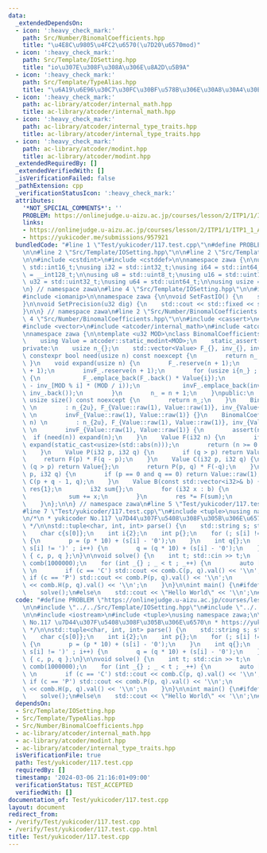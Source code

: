 ```yaml
---
data:
  _extendedDependsOn:
  - icon: ':heavy_check_mark:'
    path: Src/Number/BinomalCoefficients.hpp
    title: "\u4E8C\u9805\u4FC2\u6570(\u7D20\u6570mod)"
  - icon: ':heavy_check_mark:'
    path: Src/Template/IOSetting.hpp
    title: "io\u307E\u308F\u308A\u306E\u8A2D\u5B9A"
  - icon: ':heavy_check_mark:'
    path: Src/Template/TypeAlias.hpp
    title: "\u6A19\u6E96\u30C7\u30FC\u30BF\u578B\u306E\u30A8\u30A4\u30EA\u30A2\u30B9"
  - icon: ':heavy_check_mark:'
    path: ac-library/atcoder/internal_math.hpp
    title: ac-library/atcoder/internal_math.hpp
  - icon: ':heavy_check_mark:'
    path: ac-library/atcoder/internal_type_traits.hpp
    title: ac-library/atcoder/internal_type_traits.hpp
  - icon: ':heavy_check_mark:'
    path: ac-library/atcoder/modint.hpp
    title: ac-library/atcoder/modint.hpp
  _extendedRequiredBy: []
  _extendedVerifiedWith: []
  _isVerificationFailed: false
  _pathExtension: cpp
  _verificationStatusIcon: ':heavy_check_mark:'
  attributes:
    '*NOT_SPECIAL_COMMENTS*': ''
    PROBLEM: https://onlinejudge.u-aizu.ac.jp/courses/lesson/2/ITP1/1/ITP1_1_A
    links:
    - https://onlinejudge.u-aizu.ac.jp/courses/lesson/2/ITP1/1/ITP1_1_A
    - https://yukicoder.me/submissions/957921
  bundledCode: "#line 1 \"Test/yukicoder/117.test.cpp\"\n#define PROBLEM \"https://onlinejudge.u-aizu.ac.jp/courses/lesson/2/ITP1/1/ITP1_1_A\"\
    \n\n#line 2 \"Src/Template/IOSetting.hpp\"\n\n#line 2 \"Src/Template/TypeAlias.hpp\"\
    \n\n#include <cstdint>\n#include <cstddef>\n\nnamespace zawa {\n\nusing i16 =\
    \ std::int16_t;\nusing i32 = std::int32_t;\nusing i64 = std::int64_t;\nusing i128\
    \ = __int128_t;\n\nusing u8 = std::uint8_t;\nusing u16 = std::uint16_t;\nusing\
    \ u32 = std::uint32_t;\nusing u64 = std::uint64_t;\n\nusing usize = std::size_t;\n\
    \n} // namespace zawa\n#line 4 \"Src/Template/IOSetting.hpp\"\n\n#include <iostream>\n\
    #include <iomanip>\n\nnamespace zawa {\n\nvoid SetFastIO() {\n    std::cin.tie(nullptr)->sync_with_stdio(false);\n\
    }\n\nvoid SetPrecision(u32 dig) {\n    std::cout << std::fixed << std::setprecision(dig);\n\
    }\n\n} // namespace zawa\n#line 2 \"Src/Number/BinomalCoefficients.hpp\"\n\n#line\
    \ 4 \"Src/Number/BinomalCoefficients.hpp\"\n\n#include <cassert>\n#include <cmath>\n\
    #include <vector>\n#include <atcoder/internal_math>\n#include <atcoder/modint>\n\
    \nnamespace zawa {\n\ntemplate <u32 MOD>\nclass BinomalCoefficients {\npublic:\n\
    \    using Value = atcoder::static_modint<MOD>;\n    static_assert(atcoder::internal::is_prime_constexpr(MOD));\n\
    private:\n    usize n_{};\n    std::vector<Value> F_{}, inv_{}, invF_{};\n   \
    \ constexpr bool need(usize n) const noexcept {\n        return n_ <= n;\n   \
    \ }\n    void expand(usize n) {\n        F_.reserve(n + 1);\n        inv_.reserve(n\
    \ + 1);\n        invF_.reserve(n + 1);\n        for (usize i{n_} ; i <= n ; i++)\
    \ {\n            F_.emplace_back(F_.back() * Value{i});\n            inv_.emplace_back(MOD\
    \ - inv_[MOD % i] * (MOD / i));\n            invF_.emplace_back(invF_.back() *\
    \ inv_.back());\n        }\n        n_ = n + 1;\n    }\npublic:\n    constexpr\
    \ usize size() const noexcept {\n        return n_;\n    }\n    BinomalCoefficients()\
    \ \n        : n_{2u}, F_{Value::raw(1), Value::raw(1)}, inv_{Value{}, Value::raw(1)},\
    \ \n        invF_{Value::raw(1), Value::raw(1)} {}\n    BinomalCoefficients(usize\
    \ n) \n        : n_{2u}, F_{Value::raw(1), Value::raw(1)}, inv_{Value{}, Value::raw(1)},\
    \ \n        invF_{Value::raw(1), Value::raw(1)} {\n        assert(n);\n      \
    \  if (need(n)) expand(n);\n    }\n    Value F(i32 n) {\n        if (need(std::abs(n)))\
    \ expand(static_cast<usize>(std::abs(n)));\n        return (n >= 0 ? F_[n] : invF_[-n]);\n\
    \    }\n    Value P(i32 p, i32 q) {\n        if (q > p) return Value{}; \n   \
    \     return F(p) * F(q - p);\n    }\n    Value C(i32 p, i32 q) {\n        if\
    \ (q > p) return Value{};\n        return P(p, q) * F(-q);\n    }\n    Value H(i32\
    \ p, i32 q) {\n        if (p == 0 and q == 0) return Value::raw(1);\n        return\
    \ C(p + q - 1, q);\n    }\n    Value B(const std::vector<i32>& b) {\n        Value\
    \ res{1};\n        i32 sum{};\n        for (i32 x : b) {\n            res *= F(-x);\n\
    \            sum += x;\n        }\n        res *= F(sum);\n        return res;\n\
    \    }\n};\n\n} // namespace zawa\n#line 5 \"Test/yukicoder/117.test.cpp\"\n\n\
    #line 7 \"Test/yukicoder/117.test.cpp\"\n#include <tuple>\nusing namespace zawa;\n\
    \n/*\n * yukicoder No.117 \u7D44\u307F\u5408\u308F\u305B\u306E\u6570\n * https://yukicoder.me/submissions/957921\n\
    \ */\n\nstd::tuple<char, int, int> parse() {\n    std::string s; std::cin >> s;\n\
    \    char c{s[0]};\n    int i{2};\n    int p{};\n    for (; s[i] != ',' ; i++)\
    \ {\n        p = (p * 10) + (s[i] - '0');\n    }\n    int q{};\n    for (i++ ;\
    \ s[i] != ')' ; i++) {\n        q = (q * 10) + (s[i] - '0');\n    }\n    return\
    \ { c, p, q };\n}\n\nvoid solve() {\n    int t; std::cin >> t;\n    BinomalCoefficients<1000000007>\
    \ comb(1000000);\n    for (int _{} ; _ < t ; _++) {\n        auto [c, p, q]{parse()};\
    \ \n        if (c == 'C') std::cout << comb.C(p, q).val() << '\\n';\n        else\
    \ if (c == 'P') std::cout << comb.P(p, q).val() << '\\n';\n        else std::cout\
    \ << comb.H(p, q).val() << '\\n';\n    }\n}\n\nint main() {\n#ifdef ONLINE_JUDGE\n\
    \    solve();\n#else\n    std::cout << \"Hello World\" << '\\n';\n#endif\n}\n"
  code: "#define PROBLEM \"https://onlinejudge.u-aizu.ac.jp/courses/lesson/2/ITP1/1/ITP1_1_A\"\
    \n\n#include \"../../Src/Template/IOSetting.hpp\"\n#include \"../../Src/Number/BinomalCoefficients.hpp\"\
    \n\n#include <iostream>\n#include <tuple>\nusing namespace zawa;\n\n/*\n * yukicoder\
    \ No.117 \u7D44\u307F\u5408\u308F\u305B\u306E\u6570\n * https://yukicoder.me/submissions/957921\n\
    \ */\n\nstd::tuple<char, int, int> parse() {\n    std::string s; std::cin >> s;\n\
    \    char c{s[0]};\n    int i{2};\n    int p{};\n    for (; s[i] != ',' ; i++)\
    \ {\n        p = (p * 10) + (s[i] - '0');\n    }\n    int q{};\n    for (i++ ;\
    \ s[i] != ')' ; i++) {\n        q = (q * 10) + (s[i] - '0');\n    }\n    return\
    \ { c, p, q };\n}\n\nvoid solve() {\n    int t; std::cin >> t;\n    BinomalCoefficients<1000000007>\
    \ comb(1000000);\n    for (int _{} ; _ < t ; _++) {\n        auto [c, p, q]{parse()};\
    \ \n        if (c == 'C') std::cout << comb.C(p, q).val() << '\\n';\n        else\
    \ if (c == 'P') std::cout << comb.P(p, q).val() << '\\n';\n        else std::cout\
    \ << comb.H(p, q).val() << '\\n';\n    }\n}\n\nint main() {\n#ifdef ONLINE_JUDGE\n\
    \    solve();\n#else\n    std::cout << \"Hello World\" << '\\n';\n#endif\n}\n"
  dependsOn:
  - Src/Template/IOSetting.hpp
  - Src/Template/TypeAlias.hpp
  - Src/Number/BinomalCoefficients.hpp
  - ac-library/atcoder/internal_math.hpp
  - ac-library/atcoder/modint.hpp
  - ac-library/atcoder/internal_type_traits.hpp
  isVerificationFile: true
  path: Test/yukicoder/117.test.cpp
  requiredBy: []
  timestamp: '2024-03-06 21:16:01+09:00'
  verificationStatus: TEST_ACCEPTED
  verifiedWith: []
documentation_of: Test/yukicoder/117.test.cpp
layout: document
redirect_from:
- /verify/Test/yukicoder/117.test.cpp
- /verify/Test/yukicoder/117.test.cpp.html
title: Test/yukicoder/117.test.cpp
---
```


